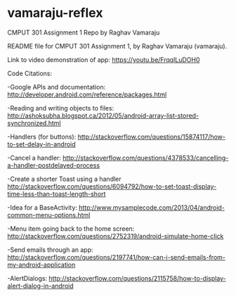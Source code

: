 # vamaraju-reflex
CMPUT 301 Assignment 1 Repo by Raghav Vamaraju

README file for CMPUT 301 Assignment 1, by Raghav Vamaraju (vamaraju).

Link to video demonstration of app: https://youtu.be/FrqqlLuDOH0


Code Citations:

-Google APIs and documentation:
http://developer.android.com/reference/packages.html

-Reading and writing objects to files:
http://ashoksubha.blogspot.ca/2012/05/android-array-list-stored-synchronized.html

-Handlers (for buttons):
http://stackoverflow.com/questions/15874117/how-to-set-delay-in-android

-Cancel a handler:
http://stackoverflow.com/questions/4378533/cancelling-a-handler-postdelayed-process

-Create a shorter Toast using a handler
http://stackoverflow.com/questions/6094792/how-to-set-toast-display-time-less-than-toast-length-short

-Idea for a BaseActivity:
http://www.mysamplecode.com/2013/04/android-common-menu-options.html

-Menu item going back to the home screen:
http://stackoverflow.com/questions/2752319/android-simulate-home-click

-Send emails through an app:
http://stackoverflow.com/questions/2197741/how-can-i-send-emails-from-my-android-application

-AlertDialogs:
http://stackoverflow.com/questions/2115758/how-to-display-alert-dialog-in-android
